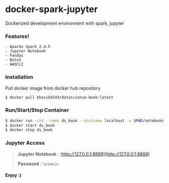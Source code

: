 # docker-spark-jupyter
Dockerized development environment with spark, jupyter

### Features!

    - Apache Spark 2.4.5
    - Jupyter Notebook
    - Pandas
    - Boto3
    - AWSCLI

### Installation

Pull docker image from docker hub repository
```sh
$ docker pull bhavik9243/datascience-book:latest
```

### Run/Start/Stop Container

```sh
$ docker run -itd --name ds_book --hostname localhost -v $PWD/notebooks:/root/notebooks -p 8888:8888 -p 4040:4040 bhavik9243/datascience-book:latest
$ docker start ds_book
$ docker stop ds_book
```

### Jupyter Access

> **Jupyter Notebook** : [http://127.0.0.1:8888](http://127.0.0.1:8888)
>
> **Password** : `letmein`

#### Enjoy :)